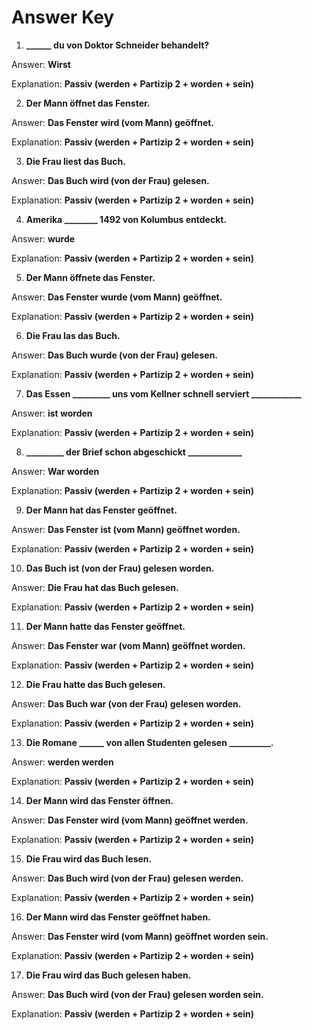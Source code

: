 # Answer Key

1. **______ du von Doktor Schneider behandelt?**

Answer: **Wirst**

Explanation: **Passiv (werden + Partizip 2 + worden + sein)**

2. **Der Mann öffnet das Fenster.**

Answer: **Das Fenster wird (vom Mann) geöffnet.**

Explanation: **Passiv (werden + Partizip 2 + worden + sein)**

3. **Die Frau liest das Buch.**

Answer: **Das Buch wird (von der Frau) gelesen.**

Explanation: **Passiv (werden + Partizip 2 + worden + sein)**

4. **Amerika ________ 1492 von Kolumbus entdeckt.**

Answer: **wurde**

Explanation: **Passiv (werden + Partizip 2 + worden + sein)**

5. **Der Mann öffnete das Fenster.**

Answer: **Das Fenster wurde (vom Mann) geöffnet.**

Explanation: **Passiv (werden + Partizip 2 + worden + sein)**

6. **Die Frau las das Buch.**

Answer: **Das Buch wurde (von der Frau) gelesen.**

Explanation: **Passiv (werden + Partizip 2 + worden + sein)**

7. **Das Essen _________ uns vom Kellner schnell serviert ____________**

Answer: **ist worden**

Explanation: **Passiv (werden + Partizip 2 + worden + sein)**

8. **_________ der Brief schon abgeschickt _____________**

Answer: **War worden**

Explanation: **Passiv (werden + Partizip 2 + worden + sein)**

9. **Der Mann hat das Fenster geöffnet.**

Answer: **Das Fenster ist (vom Mann) geöffnet worden.**

Explanation: **Passiv (werden + Partizip 2 + worden + sein)**

10. **Das Buch ist (von der Frau) gelesen worden.**

Answer: **Die Frau hat das Buch gelesen.**

Explanation: **Passiv (werden + Partizip 2 + worden + sein)**

11. **Der Mann hatte das Fenster geöffnet.**

Answer: **Das Fenster war (vom Mann) geöffnet worden.**

Explanation: **Passiv (werden + Partizip 2 + worden + sein)**

12. **Die Frau hatte das Buch gelesen.**

Answer: **Das Buch war (von der Frau) gelesen worden.**

Explanation: **Passiv (werden + Partizip 2 + worden + sein)**

13. **Die Romane ______ von allen Studenten gelesen __________.**

Answer: **werden werden**

Explanation: **Passiv (werden + Partizip 2 + worden + sein)**

14. **Der Mann wird das Fenster öffnen.**

Answer: **Das Fenster wird (vom Mann) geöffnet werden.**

Explanation: **Passiv (werden + Partizip 2 + worden + sein)**

15. **Die Frau wird das Buch lesen.**

Answer: **Das Buch wird (von der Frau) gelesen werden.**

Explanation: **Passiv (werden + Partizip 2 + worden + sein)**

16. **Der Mann wird das Fenster geöffnet haben.**

Answer: **Das Fenster wird (vom Mann) geöffnet worden sein.**

Explanation: **Passiv (werden + Partizip 2 + worden + sein)**

17. **Die Frau wird das Buch gelesen haben.**

Answer: **Das Buch wird (von der Frau) gelesen worden sein.**

Explanation: **Passiv (werden + Partizip 2 + worden + sein)**

